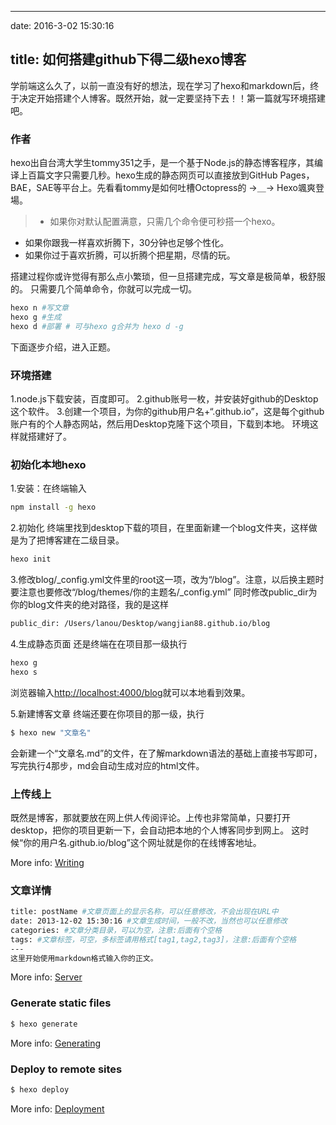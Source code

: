 
---
date: 2016-3-02 15:30:16 

title: 如何搭建github下得二级hexo博客
---
学前端这么久了，以前一直没有好的想法，现在学习了hexo和markdown后，终于决定开始搭建个人博客。既然开始，就一定要坚持下去！！第一篇就写环境搭建吧。

### 作者
hexo出自台湾大学生tommy351之手，是一个基于Node.js的静态博客程序，其编译上百篇文字只需要几秒。hexo生成的静态网页可以直接放到GitHub Pages，BAE，SAE等平台上。先看看tommy是如何吐槽Octopress的 →＿→ Hexo颯爽登場。

> * 如果你对默认配置满意，只需几个命令便可秒搭一个hexo。
* 如果你跟我一样喜欢折腾下，30分钟也足够个性化。
* 如果你过于喜欢折腾，可以折腾个把星期，尽情的玩。

搭建过程你或许觉得有那么点小繁琐，但一旦搭建完成，写文章是极简单，极舒服的。
只需要几个简单命令，你就可以完成一切。
``` bash
hexo n #写文章
hexo g #生成
hexo d #部署 # 可与hexo g合并为 hexo d -g
```
下面逐步介绍，进入正题。

<!--more-->

### 环境搭建
1.node.js下载安装，百度即可。
2.github账号一枚，并安装好github的Desktop这个软件。
3.创建一个项目，为你的github用户名+“.github.io”，这是每个github账户有的个人静态网站，然后用Desktop克隆下这个项目，下载到本地。
环境这样就搭建好了。

### 初始化本地hexo
1.安装：在终端输入
``` bash
npm install -g hexo
```
2.初始化
终端里找到desktop下载的项目，在里面新建一个blog文件夹，这样做是为了把博客建在二级目录。
``` bash
hexo init
```
3.修改blog/_config.yml文件里的root这一项，改为“/blog”。注意，以后换主题时要注意也要修改“/blog/themes/你的主题名/_config.yml”
同时修改public_dir为你的blog文件夹的绝对路径，我的是这样
``` bash
public_dir: /Users/lanou/Desktop/wangjian88.github.io/blog
```

4.生成静态页面
还是终端在在项目那一级执行
``` bash
hexo g
hexo s
```
浏览器输入[http://localhost:4000/blog](http://localhost:4000/blog)就可以本地看到效果。

5.新建博客文章
终端还要在你项目的那一级，执行
``` bash
$ hexo new "文章名"
```
会新建一个“文章名.md”的文件，在了解markdown语法的基础上直接书写即可，写完执行4那步，md会自动生成对应的html文件。

### 上传线上
既然是博客，那就要放在网上供人传阅评论。上传也非常简单，只要打开desktop，把你的项目更新一下，会自动把本地的个人博客同步到网上。
这时候“你的用户名.github.io/blog”这个网址就是你的在线博客地址。

More info: [Writing](https://hexo.io/docs/writing.html)

### 文章详情

``` bash
title: postName #文章页面上的显示名称，可以任意修改，不会出现在URL中
date: 2013-12-02 15:30:16 #文章生成时间，一般不改，当然也可以任意修改
categories: #文章分类目录，可以为空，注意:后面有个空格
tags: #文章标签，可空，多标签请用格式[tag1,tag2,tag3]，注意:后面有个空格
---
这里开始使用markdown格式输入你的正文。
```

More info: [Server](https://hexo.io/docs/server.html)

### Generate static files

``` bash
$ hexo generate
```

More info: [Generating](https://hexo.io/docs/generating.html)

### Deploy to remote sites

``` bash
$ hexo deploy
```

More info: [Deployment](https://hexo.io/docs/deployment.html)
